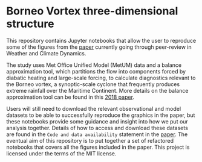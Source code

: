 # Borneo Vortex three-dimensional structure
This repository contains Jupyter notebooks that allow the user to reproduce some of the figures from the [paper](https://doi.org/10.5194/egusphere-2023-1312-EC1) currently going through peer-review in Weather and Climate Dynamics. 

The study uses Met Office Unified Model (MetUM) data and a balance approximation tool, which partitions the flow into components forced by diabatic heating and large-scale forcing, to calculate diagnostics relevant to the Borneo vortex, a synoptic-scale cyclone that frequently produces extreme rainfall over the Maritime Continent. More details on the balance approximation tool can be found in this [2018 paper](https://www.mdpi.com/2311-5521/3/4/72). 

Users will still need to download the relevant observational and model datasets to be able to successfully reproduce the graphics in the paper, but these notebooks provide some guidance and insight into how we put our analysis together. Details of how to access and download these datasets are found in the `Code and data availability` statement in the [paper](https://doi.org/10.5194/egusphere-2023-1312-EC1). The eventual aim of this repository is to put together a set of refactored notebooks that covers all the figures included in the paper. This project is licensed under the terms of the MIT license. 